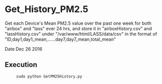 # Get_History_PM2.5
Get each Device's Mean PM2.5 value over the past one week for both "airbox" and "lass" ever 24 hrs,
and store it in "airboxHistory.csv" and "lassHistory.csv" under 
"/var/www/html/LASS/data/csv"  in the format of 
"ID,day1,day1_mean,......day7,day7_mean,total_mean"

Date Dec 26 2016

## Execution


```
	 sudo python GetPM25History.py

```
